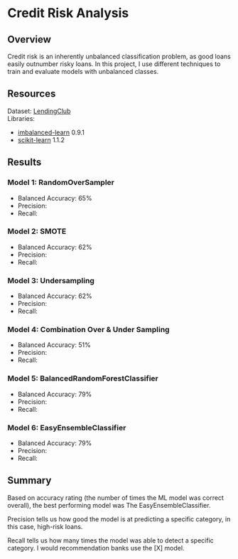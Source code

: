 # Credit Risk Analysis
## Overview
Credit risk is an inherently unbalanced classification problem, as good loans easily outnumber risky loans. In this project, I use different techniques to train and evaluate models with unbalanced classes. 

## Resources
Dataset: [LendingClub](https://www.lendingclub.com/)
<br> Libraries:
- [imbalanced-learn](https://imbalanced-learn.org/stable/) 0.9.1
- [scikit-learn](https://scikit-learn.org/stable/) 1.1.2

## Results
### Model 1: RandomOverSampler ![]()
  - Balanced Accuracy: 65%
  - Precision:
  - Recall: 
### Model 2: SMOTE![]()
  - Balanced Accuracy: 62%
  - Precision:
  - Recall: 
### Model 3: Undersampling ![]()
  - Balanced Accuracy: 62%
  - Precision:
  - Recall: 
### Model 4: Combination Over & Under Sampling ![]()
  - Balanced Accuracy: 51%
  - Precision:
  - Recall: 
### Model 5: BalancedRandomForestClassifier ![]()
  - Balanced Accuracy: 79%
  - Precision:
  - Recall: 
### Model 6: EasyEnsembleClassifier![]()
  - Balanced Accuracy: 79%
  - Precision:
  - Recall: 

## Summary
Based on accuracy rating (the number of times the ML model was correct overall), the best performing model was The EasyEnsembleClassifier.


Precision tells us how good the model is at predicting a specific category, in this case, high-risk loans. 

Recall tells us how many times the model was able to detect a specific category. 
I would recommendation banks use the [X] model.
